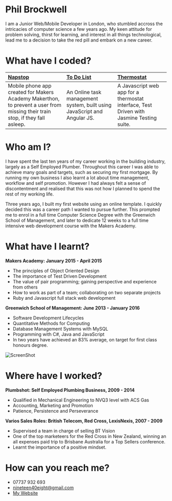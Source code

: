 # Phil Brockwell

I am a Junior Web/Mobile Developer in London, who stumbled accross the intricacies of computer science a few years ago. My keen attitude for problem solving, thirst for learning, and interest in all things technological, lead me to a decision to take the red pill and embark on a new career. 

# What have I coded?

| [Napstop](https://github.com/robertpulson/napstop) | [To Do List](https://github.com/robertpulson/to-do-list/blob/master/README.md) | [Thermostat](https://github.com/robertpulson/thermostat) |
|:---------- |:---------- |:---------- |
| Mobile phone app created for Makers Academy Makerthon, to prevent a user from missing their train stop, if they fall asleep. | An Online task management system, built using JavaScript and Angular JS. | A Javascript web app for a thermostat interface, Test Driven with Jasmine Testing suite. |

# Who am I?

I have spent the last ten years of my career working in the building industry, largely as a Self Employed Plumber. Throughout this career I was able to achieve many goals and targets, such as securing my first mortgage. By running my own business I also learnt a lot about time management, workflow and self promotion. However I had always felt a sense of discontentment and realised that this was not how I planned to spend the rest of my working life.

Three years ago, I built my first website using an online template. I quickly decided this was a career path I wanted to pursue further. This prompted me to enrol in a full time Computer Science Degree with the Greenwich School of Management, and later to dedicate 12 weeks to a full time intensive web development course with the Makers Academy.

# What have I learnt?

**Makers Academy: January 2015 - April 2015**
* The principles of Object Oriented Design
* The importance of Test Driven Development
* The value of pair programming; gaining perspective and experience from others
* How to work as part of a team; collaborating on two separate projects
* Ruby and Javascript full stack web development

**Greenwich School of Management: June 2013 - January 2016**
* Software Development Lifecycles
* Quantitative Methods for Computing
* Database Management Systems with MySQL
* Programming with C#, Java and JavaScript
* In two years have achieved an 83% average, on target for first class honours degree.

![ScreenShot](https://github.com/robertpulson/github_cv/blob/master/Screen%20Shot%202015-04-28%20at%2015.13.55.png?raw=true)

# Where have I worked?

**Plumbshot: Self Employed Plumbing Business, 2009 - 2014**
* Qualified in Mechanical Engineering to NVQ3 level with ACS Gas
* Accounting, Marketing and Promotion
* Patience, Persistence and Perseverance 

**Varios Sales Roles: British Telecom, Red Cross, LexisNexis, 2007 - 2009**
* Supervised a team in charge of selling BT Vision
* One of the top marketeers for the Red Cross in New Zealand, winning an all expenses paid trip to Brisbane Australia for a Top Sellers conference.
* Learnt the importance of a positive mindset.

# How can you reach me?

* 07737 932 693
* nineteen40eight@gmail.com
* [My Website](https://philbrockwell.com)
